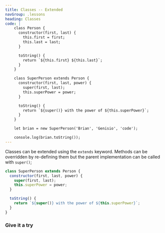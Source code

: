 ```yaml
---
title: Classes -- Extended
navGroup: .lessons
heading: Classes
code: |
    class Person {
      constructor(first, last) {
        this.first = first;
        this.last = last;
      }

      toString() {
        return `${this.first} ${this.last}`;
      }
    }

    class SuperPerson extends Person {
      constructor(first, last, power) {
        super(first, last);
        this.superPower = power;
      }

      toString() {
        return `${super()} with the power of ${this.superPower}`;
      }
    }

    let brian = new SuperPerson('Brian', 'Genisio', 'code');

    console.log(brian.toString());
---
```


Classes can be extended using the `extends` keyword.  Methods can be overridden by re-defining them but the parent implementation can be called with `super()`;

```javascript
class SuperPerson extends Person {
  constructor(first, last, power) {
    super(first, last);
    this.superPower = power;
  }

  toString() {
    return `${super()} with the power of ${this.superPower}`;
  }
}
```

### Give it a try
